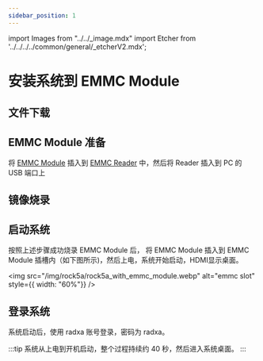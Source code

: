 ```yaml
---
sidebar_position: 1
---
```


import Images from "../../\_image.mdx"
import Etcher from '../../../../common/general/\_etcherV2.mdx';

# 安装系统到 EMMC Module

## 文件下载

<Images loader={false} system_img={true} spi_img={false} />

## EMMC Module 准备

将 [EMMC Module](../../../../accessories/emmc_module.md) 插入到 [EMMC Reader](../../../../accessories/emmc_reader.md) 中，然后将 Reader 插入到 PC 的 USB 端口上

## 镜像烧录

<Etcher/>

## 启动系统

按照上述步骤成功烧录 EMMC Module 后， 将 EMMC Module 插入到 EMMC Module 插槽内（如下图所示)，然后上电，系统开始启动，HDMI显示桌面。

<img
  src="/img/rock5a/rock5a_with_emmc_module.webp"
  alt="emmc slot"
  style={{ width: "60%"}}
/>

## 登录系统

系统启动后，使用 radxa 账号登录，密码为 radxa。

:::tip
系统从上电到开机启动，整个过程持续约 40 秒，然后进入系统桌面。
:::
